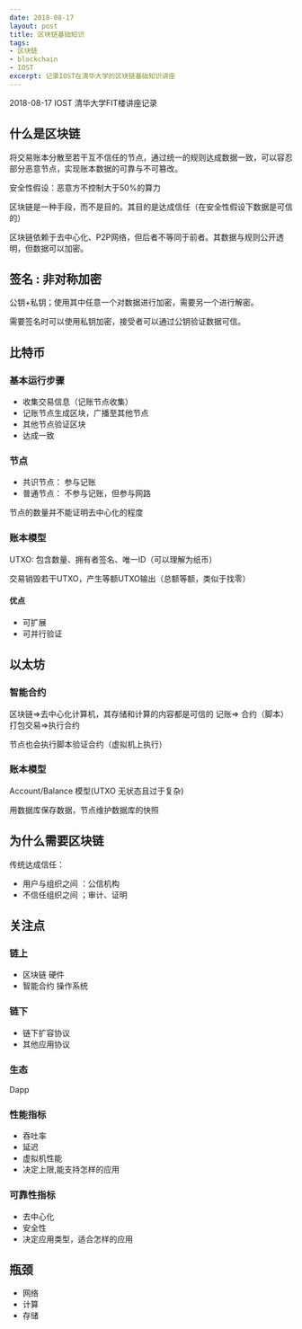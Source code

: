 ```yaml
---
date: 2018-08-17
layout: post
title: 区块链基础知识
tags: 
- 区块链
- blockchain
- IOST
excerpt: 记录IOST在清华大学的区块链基础知识讲座 
---
```


2018-08-17 IOST 清华大学FIT楼讲座记录

## 什么是区块链

将交易账本分散至若干互不信任的节点，通过统一的规则达成数据一致，可以容忍部分恶意节点，实现账本数据的可靠与不可篡改。

安全性假设：恶意方不控制大于50%的算力

区块链是一种手段，而不是目的。其目的是达成信任（在安全性假设下数据是可信的）

区块链依赖于去中心化、P2P网络，但后者不等同于前者。其数据与规则公开透明，但数据可以加密。

## 签名 : 非对称加密

公钥+私钥；使用其中任意一个对数据进行加密，需要另一个进行解密。

需要签名时可以使用私钥加密，接受者可以通过公钥验证数据可信。

## 比特币

### 基本运行步骤

- 收集交易信息（记账节点收集）
- 记账节点生成区块，广播至其他节点
- 其他节点验证区块
- 达成一致

### 节点
- 共识节点： 参与记账
- 普通节点： 不参与记账，但参与网路

节点的数量并不能证明去中心化的程度

### 账本模型

UTXO: 包含数量、拥有者签名、唯一ID（可以理解为纸币）

交易销毁若干UTXO，产生等额UTXO输出（总额等额，类似于找零）

#### 优点
- 可扩展
- 可并行验证

## 以太坊

### 智能合约

区块链=>去中心化计算机，其存储和计算的内容都是可信的
记账=> 合约（脚本） 打包交易=>执行合约

节点也会执行脚本验证合约（虚拟机上执行）

### 账本模型

Account/Balance 模型(UTXO 无状态且过于复杂)

用数据库保存数据，节点维护数据库的快照

## 为什么需要区块链

传统达成信任：
- 用户与组织之间 ：公信机构
- 不信任组织之间 ；审计、证明

## 关注点

### 链上
- 区块链 硬件
- 智能合约 操作系统

### 链下
- 链下扩容协议
- 其他应用协议

### 生态

Dapp

### 性能指标
- 吞吐率
- 延迟
- 虚拟机性能
- 决定上限,能支持怎样的应用

### 可靠性指标
- 去中心化
- 安全性
- 决定应用类型，适合怎样的应用

## 瓶颈
- 网络
- 计算
- 存储
